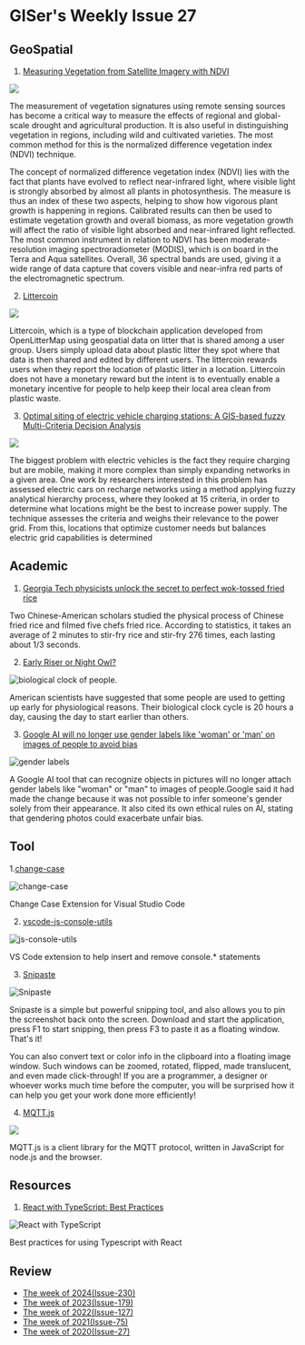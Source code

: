 # GISer's Weekly Issue 27

## GeoSpatial

1. [Measuring Vegetation from Satellite Imagery with NDVI](https://www.gislounge.com/measuring-vegetation-satellite-imagery-ndvi/)

![](https://i2.wp.com/www.gislounge.com/wp-content/uploads/2017/07/ndvi-map-farmland.png?w=698&ssl=1)

The measurement of vegetation signatures using remote sensing sources has become a critical way to measure the effects of regional and global-scale drought and agricultural production. It is also useful in distinguishing vegetation in regions, including wild and cultivated varieties. The most common method for this is the normalized difference vegetation index (NDVI) technique.

The concept of normalized difference vegetation index (NDVI) lies with the fact that plants have evolved to reflect near-infrared light, where visible light is strongly absorbed by almost all plants in photosynthesis. The measure is thus an index of these two aspects, helping to show how vigorous plant growth is happening in regions. Calibrated results can then be used to estimate vegetation growth and overall biomass, as more vegetation growth will affect the ratio of visible light absorbed and near-infrared light reflected. The most common instrument in relation to NDVI has been moderate-resolution imaging spectroradiometer (MODIS), which is on board in the Terra and Aqua satellites. Overall, 36 spectral bands are used, giving it a wide range of data capture that covers visible and near-infra red parts of the electromagnetic spectrum.

2. [Littercoin](https://openlittermap.com/en/maps/The%20Netherlands/Zuid-Holland/Wassenaar/map)

![](https://i0.wp.com/www.gislounge.com/wp-content/uploads/2019/04/open-litter-map.png?w=1000&ssl=1)

Littercoin, which is a type of blockchain application developed from OpenLitterMap using geospatial data on litter that is shared among a user group. Users simply upload data about plastic litter they spot where that data is then shared and edited by different users. The littercoin rewards users when they report the location of plastic litter in a location. Littercoin does not have a monetary reward but the intent is to eventually enable a monetary incentive for people to help keep their local area clean from plastic waste.

3. [Optimal siting of electric vehicle charging stations: A GIS-based fuzzy Multi-Criteria Decision Analysis](https://www.gislounge.com/using-gis-to-assess-the-impact-of-electric-cars/)

![](https://i0.wp.com/www.gislounge.com/wp-content/uploads/2020/02/fuzzy-GIS-site-selection-electric-cars.jpg?w=533&ssl=1)

The biggest problem with electric vehicles is the fact they require charging but are mobile, making it more complex than simply expanding networks in a given area. One work by researchers interested in this problem has assessed electric cars on recharge networks using a method applying fuzzy analytical hierarchy process, where they looked at 15 criteria, in order to determine what locations might be the best to increase power supply. The technique assesses the criteria and weighs their relevance to the power grid. From this, locations that optimize customer needs but balances electric grid capabilities is determined

## Academic

1. [Georgia Tech physicists unlock the secret to perfect wok-tossed fried rice](https://arstechnica.com/science/2020/02/georgia-tech-physicists-unlock-the-secret-to-perfect-wok-tossed-fried-rice/)

Two Chinese-American scholars studied the physical process of Chinese fried rice and filmed five chefs fried rice. According to statistics, it takes an average of 2 minutes to stir-fry rice and stir-fry 276 times, each lasting about 1/3 seconds.

2. [Early Riser or Night Owl?](https://directorsblog.nih.gov/2020/02/25/early-riser-or-night-owl-new-study-may-help-to-explain-the-difference/)

![biological clock of people.](https://directorsblog.nih.gov/wp-content/uploads/2020/02/clock_card-image.jpg)

American scientists have suggested that some people are used to getting up early for physiological reasons. Their biological clock cycle is 20 hours a day, causing the day to start earlier than others.

3. [Google AI will no longer use gender labels like 'woman' or 'man' on images of people to avoid bias](https://www.businessinsider.com/google-cloud-vision-api-wont-tag-images-by-gender-2020-2)

![gender labels](https://i.insider.com/5e4e72612c24b63a1976bc52?width=700&format=jpeg&auto=webp)

A Google AI tool that can recognize objects in pictures will no longer attach gender labels like "woman" or "man" to images of people.Google said it had made the change because it was not possible to infer someone's gender solely from their appearance. It also cited its own ethical rules on AI, stating that gendering photos could exacerbate unfair bias.

## Tool

1.[change-case](https://marketplace.visualstudio.com/items?itemName=wmaurer.change-case)

![change-case](https://user-gold-cdn.xitu.io/2020/4/4/17145c656a57b768?imageView2/0/w/1280/h/960/format/webp/ignore-error/1)

Change Case Extension for Visual Studio Code

2. [vscode-js-console-utils](https://github.com/whtouche/vscode-js-console-utils)

![js-console-utils](https://camo.githubusercontent.com/c46cb4f3b9e9beeccaca46067bccda0456dae70b/68747470733a2f2f692e696d6775722e636f6d2f307469657364322e676966)

VS Code extension to help insert and remove console.\* statements

3. [Snipaste](https://www.snipaste.com/)

![Snipaste](https://i.v2ex.co/71Ftp04b.png)

Snipaste is a simple but powerful snipping tool, and also allows you to pin the screenshot back onto the screen. Download and start the application, press F1 to start snipping, then press F3 to paste it as a floating window. That's it!

You can also convert text or color info in the clipboard into a floating image window. Such windows can be zoomed, rotated, flipped, made translucent, and even made click-through! If you are a programmer, a designer or whoever works much time before the computer, you will be surprised how it can help you get your work done more efficiently!

4. [MQTT.js](https://github.com/mqttjs/MQTT.js)

![](https://raw.githubusercontent.com/mqttjs/MQTT.js/137ee0e3940c1f01049a30248c70f24dc6e6f829/MQTT.js.png)

MQTT.js is a client library for the MQTT protocol, written in JavaScript for node.js and the browser.

## Resources

1. [React with TypeScript: Best Practices](https://www.sitepoint.com/react-with-typescript-best-practices/)

![React with TypeScript](https://external-content.duckduckgo.com/iu/?u=https%3A%2F%2Fi.imgur.com%2FoeaMGnj.jpg&f=1&nofb=1)

Best practices for using Typescript with React

## Review

- [The week of 2024(Issue-230)](../2024/issue-230.md)
- [The week of 2023(Issue-179)](../2023/issue-179.md)
- [The week of 2022(Issue-127)](../2022/issue-127.md)
- [The week of 2021(Issue-75)](../2021/issue-75.md)
- [The week of 2020(Issue-27)](../2020/issue-27.md)
